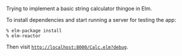 Trying to implement a basic string calculator thingoe in Elm.

To install dependencies and start running a server for testing the app:

```
% elm-package install
% elm-reactor
```

Then visit [`http://localhost:8000/Calc.elm?debug`](http://localhost:8000/Calc.elm?debug).




